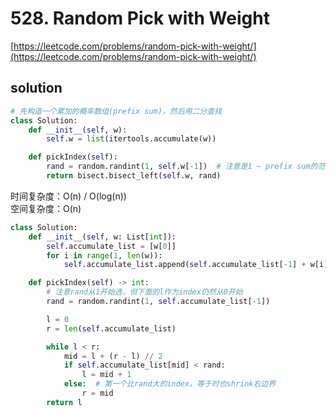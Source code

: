 # 528. Random Pick with Weight
[https://leetcode.com/problems/random-pick-with-weight/](https://leetcode.com/problems/random-pick-with-weight/)


## solution

```python
# 先构造一个累加的概率数组(prefix sum)，然后用二分查找
class Solution:
    def __init__(self, w):
        self.w = list(itertools.accumulate(w))

    def pickIndex(self):
        rand = random.randint(1, self.w[-1])  # 注意是1 ~ prefix sum的范围
        return bisect.bisect_left(self.w, rand)
```
时间复杂度：O(n) / O(log(n)) <br>
空间复杂度：O(n)


```python
class Solution:
    def __init__(self, w: List[int]):
        self.accumulate_list = [w[0]]
        for i in range(1, len(w)):
            self.accumulate_list.append(self.accumulate_list[-1] + w[i])

    def pickIndex(self) -> int:
        # 注意rand从1开始选，但下面的l作为index仍然从0开始
        rand = random.randint(1, self.accumulate_list[-1])

        l = 0
        r = len(self.accumulate_list)

        while l < r:
            mid = l + (r - l) // 2
            if self.accumulate_list[mid] < rand:
                l = mid + 1
            else:  # 第一个比rand大的index，等于时也shrink右边界
                r = mid
        return l
```
